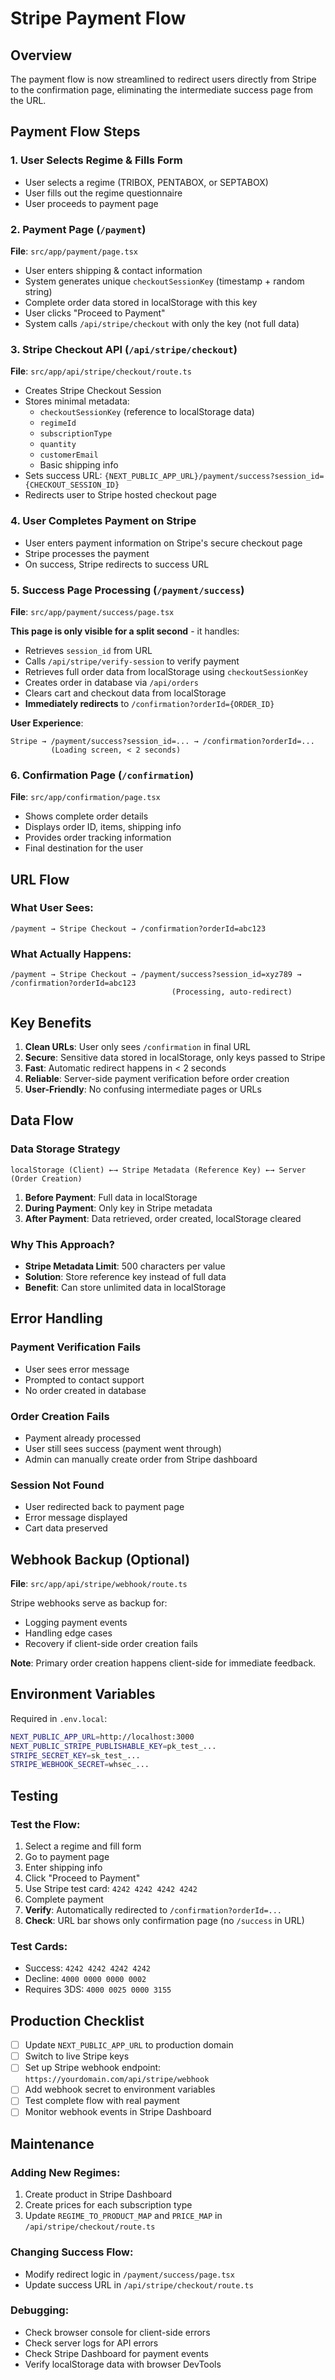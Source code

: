 # Stripe Payment Flow

## Overview
The payment flow is now streamlined to redirect users directly from Stripe to the confirmation page, eliminating the intermediate success page from the URL.

## Payment Flow Steps

### 1. User Selects Regime & Fills Form
- User selects a regime (TRIBOX, PENTABOX, or SEPTABOX)
- User fills out the regime questionnaire
- User proceeds to payment page

### 2. Payment Page (`/payment`)
**File**: `src/app/payment/page.tsx`

- User enters shipping & contact information
- System generates unique `checkoutSessionKey` (timestamp + random string)
- Complete order data stored in localStorage with this key
- User clicks "Proceed to Payment"
- System calls `/api/stripe/checkout` with only the key (not full data)

### 3. Stripe Checkout API (`/api/stripe/checkout`)
**File**: `src/app/api/stripe/checkout/route.ts`

- Creates Stripe Checkout Session
- Stores minimal metadata:
  - `checkoutSessionKey` (reference to localStorage data)
  - `regimeId`
  - `subscriptionType`
  - `quantity`
  - `customerEmail`
  - Basic shipping info
- Sets success URL: `{NEXT_PUBLIC_APP_URL}/payment/success?session_id={CHECKOUT_SESSION_ID}`
- Redirects user to Stripe hosted checkout page

### 4. User Completes Payment on Stripe
- User enters payment information on Stripe's secure checkout page
- Stripe processes the payment
- On success, Stripe redirects to success URL

### 5. Success Page Processing (`/payment/success`)
**File**: `src/app/payment/success/page.tsx`

**This page is only visible for a split second** - it handles:
- Retrieves `session_id` from URL
- Calls `/api/stripe/verify-session` to verify payment
- Retrieves full order data from localStorage using `checkoutSessionKey`
- Creates order in database via `/api/orders`
- Clears cart and checkout data from localStorage
- **Immediately redirects** to `/confirmation?orderId={ORDER_ID}`

**User Experience**: 
```
Stripe → /payment/success?session_id=... → /confirmation?orderId=...
         (Loading screen, < 2 seconds)
```

### 6. Confirmation Page (`/confirmation`)
**File**: `src/app/confirmation/page.tsx`

- Shows complete order details
- Displays order ID, items, shipping info
- Provides order tracking information
- Final destination for the user

## URL Flow

### What User Sees:
```
/payment → Stripe Checkout → /confirmation?orderId=abc123
```

### What Actually Happens:
```
/payment → Stripe Checkout → /payment/success?session_id=xyz789 → /confirmation?orderId=abc123
                                    (Processing, auto-redirect)
```

## Key Benefits

1. **Clean URLs**: User only sees `/confirmation` in final URL
2. **Secure**: Sensitive data stored in localStorage, only keys passed to Stripe
3. **Fast**: Automatic redirect happens in < 2 seconds
4. **Reliable**: Server-side payment verification before order creation
5. **User-Friendly**: No confusing intermediate pages or URLs

## Data Flow

### Data Storage Strategy
```
localStorage (Client) ←→ Stripe Metadata (Reference Key) ←→ Server (Order Creation)
```

1. **Before Payment**: Full data in localStorage
2. **During Payment**: Only key in Stripe metadata
3. **After Payment**: Data retrieved, order created, localStorage cleared

### Why This Approach?
- **Stripe Metadata Limit**: 500 characters per value
- **Solution**: Store reference key instead of full data
- **Benefit**: Can store unlimited data in localStorage

## Error Handling

### Payment Verification Fails
- User sees error message
- Prompted to contact support
- No order created in database

### Order Creation Fails
- Payment already processed
- User still sees success (payment went through)
- Admin can manually create order from Stripe dashboard

### Session Not Found
- User redirected back to payment page
- Error message displayed
- Cart data preserved

## Webhook Backup (Optional)

**File**: `src/app/api/stripe/webhook/route.ts`

Stripe webhooks serve as backup for:
- Logging payment events
- Handling edge cases
- Recovery if client-side order creation fails

**Note**: Primary order creation happens client-side for immediate feedback.

## Environment Variables

Required in `.env.local`:
```bash
NEXT_PUBLIC_APP_URL=http://localhost:3000
NEXT_PUBLIC_STRIPE_PUBLISHABLE_KEY=pk_test_...
STRIPE_SECRET_KEY=sk_test_...
STRIPE_WEBHOOK_SECRET=whsec_...
```

## Testing

### Test the Flow:
1. Select a regime and fill form
2. Go to payment page
3. Enter shipping info
4. Click "Proceed to Payment"
5. Use Stripe test card: `4242 4242 4242 4242`
6. Complete payment
7. **Verify**: Automatically redirected to `/confirmation?orderId=...`
8. **Check**: URL bar shows only confirmation page (no `/success` in URL)

### Test Cards:
- Success: `4242 4242 4242 4242`
- Decline: `4000 0000 0000 0002`
- Requires 3DS: `4000 0025 0000 3155`

## Production Checklist

- [ ] Update `NEXT_PUBLIC_APP_URL` to production domain
- [ ] Switch to live Stripe keys
- [ ] Set up Stripe webhook endpoint: `https://yourdomain.com/api/stripe/webhook`
- [ ] Add webhook secret to environment variables
- [ ] Test complete flow with real payment
- [ ] Monitor webhook events in Stripe Dashboard

## Maintenance

### Adding New Regimes:
1. Create product in Stripe Dashboard
2. Create prices for each subscription type
3. Update `REGIME_TO_PRODUCT_MAP` and `PRICE_MAP` in `/api/stripe/checkout/route.ts`

### Changing Success Flow:
- Modify redirect logic in `/payment/success/page.tsx`
- Update success URL in `/api/stripe/checkout/route.ts`

### Debugging:
- Check browser console for client-side errors
- Check server logs for API errors
- Check Stripe Dashboard for payment events
- Verify localStorage data with browser DevTools
